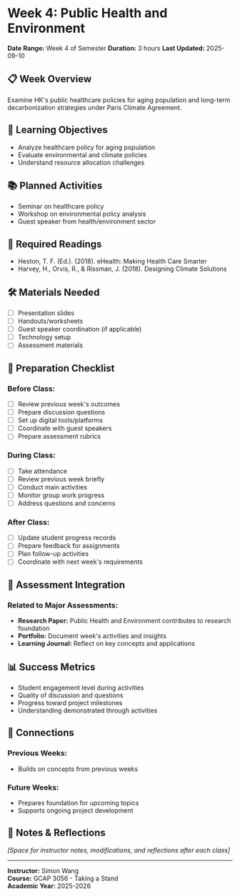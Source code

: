 # Week 4: Public Health and Environment

**Date Range:** Week 4 of Semester
**Duration:** 3 hours
**Last Updated:** 2025-09-10

## 📋 Week Overview

Examine HK's public healthcare policies for aging population and long-term decarbonization strategies under Paris Climate Agreement.

## 🎯 Learning Objectives

- Analyze healthcare policy for aging population
- Evaluate environmental and climate policies
- Understand resource allocation challenges


## 📚 Planned Activities

- Seminar on healthcare policy
- Workshop on environmental policy analysis
- Guest speaker from health/environment sector


## 📖 Required Readings

- Heston, T. F. (Ed.). (2018). eHealth: Making Health Care Smarter
- Harvey, H., Orvis, R., & Rissman, J. (2018). Designing Climate Solutions


## 🛠️ Materials Needed

- [ ] Presentation slides
- [ ] Handouts/worksheets  
- [ ] Guest speaker coordination (if applicable)
- [ ] Technology setup
- [ ] Assessment materials

## 📝 Preparation Checklist

### Before Class:
- [ ] Review previous week's outcomes
- [ ] Prepare discussion questions
- [ ] Set up digital tools/platforms
- [ ] Coordinate with guest speakers
- [ ] Prepare assessment rubrics

### During Class:
- [ ] Take attendance
- [ ] Review previous week briefly
- [ ] Conduct main activities
- [ ] Monitor group work progress
- [ ] Address questions and concerns

### After Class:
- [ ] Update student progress records
- [ ] Prepare feedback for assignments
- [ ] Plan follow-up activities
- [ ] Coordinate with next week's requirements

## 🎯 Assessment Integration

### Related to Major Assessments:
- **Research Paper:** Public Health and Environment contributes to research foundation
- **Portfolio:** Document week's activities and insights  
- **Learning Journal:** Reflect on key concepts and applications

## 📊 Success Metrics

- Student engagement level during activities
- Quality of discussion and questions
- Progress toward project milestones
- Understanding demonstrated through activities

## 🔗 Connections

### Previous Weeks:
- Builds on concepts from previous weeks

### Future Weeks:  
- Prepares foundation for upcoming topics
- Supports ongoing project development

## 📌 Notes & Reflections

*[Space for instructor notes, modifications, and reflections after each class]*

---

**Instructor:** Simon Wang  
**Course:** GCAP 3056 - Taking a Stand  
**Academic Year:** 2025-2026
